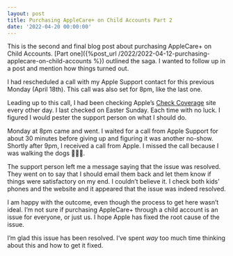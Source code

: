 ```yaml
---
layout: post
title: Purchasing AppleCare+ on Child Accounts Part 2
date: '2022-04-20 00:00:00'
---
```


This is the second and final blog post about purchasing AppleCare+ on Child Accounts. [Part one]({%post_url /2022/2022-04-12-purchasing-applecare-on-child-accounts %}) outlined the saga. I wanted to follow up in a post and mention how things turned out.

I had rescheduled a call with my Apple Support contact for this previous Monday (April 18th). This call was also set for 8pm, like the last one.

Leading up to this call, I had been checking Apple’s [Check Coverage](https://checkcoverage.apple.com/) site every other day. I last checked on Easter Sunday. Each time with no luck. I figured I would pester the support person on what I should do.

Monday at 8pm came and went. I waited for a call from Apple Support for about 30 minutes before giving up and figuring it was another no-show. Shortly after 9pm, I received a call from Apple. I missed the call because I was walking the dogs 🤦🏻‍♂️.

The support person left me a message saying that the issue was resolved. They went on to say that I should email them back and let them know if things were satisfactory on my end. I couldn’t believe it. I check both kids’ phones and the website and it appeared that the issue was indeed resolved.

I am happy with the outcome, even though the process to get here wasn’t ideal. I’m not sure if purchasing AppleCare+ through a child account is an issue for everyone, or just us. I hope Apple has fixed the root cause of the issue.

I’m glad this issue has been resolved. I‘ve spent _way_ too much time thinking about this and how to get it fixed.

